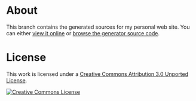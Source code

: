 # About

This branch contains the generated sources for my personal web site. You can either [view it online](http://4gtechno.github.io/) or [browse the generator source code](https://github.com/4gtecho/4g.github.io/tree/source/).

# License

This work is licensed under a [Creative Commons Attribution 3.0 Unported License](http://creativecommons.org/licenses/by/3.0/deed.en_US).

[![Creative Commons License](http://i.creativecommons.org/l/by/3.0/80x15.png)](http://creativecommons.org/licenses/by/3.0/deed.en_US)
